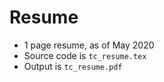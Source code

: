# Resume
- 1 page resume, as of May 2020
- Source code is ``tc_resume.tex``
- Output is ``tc_resume.pdf``
